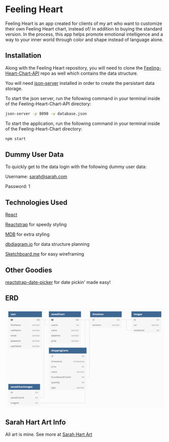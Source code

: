 # Feeling Heart

Feeling Heart is an app created for clients of my art who want to customize their own Feeling Heart chart, instead of/ in addition to buying the standard version. In the process, this app helps promote emotional intelligence and a way to your inner world through color and shape instead of language alone.

## Installation

Along with the Feeling Heart repository, you will need to clone the [Feeling-Heart-Chart-API](https://github.com/sarah-hart-landolt/Feeling-Heart-Chart-API) repo as well which contains the data structure.

You will need [json-server](https://www.npmjs.com/package/json-server) installed in order to create the persistant data storage.

To start the json server, run the following command in your terminal inside of the Feeling-Heart-Chart-API directory:

```bash
json-server -p 8090 -w database.json
```
To start the application, run the following command in your terminal inside of the Feeling-Heart-Chart directory:

```bash
npm start
```
## Dummy User Data

To quickly get to the data login with the following dummy user data:

Username: sarah@sarah.com

Password: 1

## Technologies Used

[React](https://reactjs.org/)

[Reactstrap](https://reactstrap.github.io/) for speedy styling

[MDB](https://mdbootstrap.com/docs/react/getting-started/download/) for extra styling

[dbdiagram.io](https://dbdiagram.io/home) for data structure planning

[Sketchboard.me](https://sketchboard.me/home) for easy wireframing


## Other Goodies

[reactstrap-date-picker](https://github.com/afialapis/reactstrap-date-picker) for date pickin' made easy!

## ERD

![entity realtionship diagram](./FeelingHeartERD.png)

## Sarah Hart Art Info

All art is mine. See more at [Sarah Hart Art](https://sarahhartlandolt.com/)
